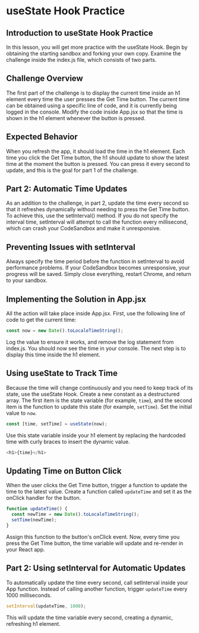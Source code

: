 # useState Hook Practice

## Introduction to useState Hook Practice

In this lesson, you will get more practice with the useState Hook. Begin by obtaining the starting sandbox and forking your own copy. Examine the challenge inside the index.js file, which consists of two parts.

## Challenge Overview

The first part of the challenge is to display the current time inside an h1 element every time the user presses the Get Time button. The current time can be obtained using a specific line of code, and it is currently being logged in the console. Modify the code inside App.jsx so that the time is shown in the h1 element whenever the button is pressed.

## Expected Behavior

When you refresh the app, it should load the time in the h1 element. Each time you click the Get Time button, the h1 should update to show the latest time at the moment the button is pressed. You can press it every second to update, and this is the goal for part 1 of the challenge.

## Part 2: Automatic Time Updates

As an addition to the challenge, in part 2, update the time every second so that it refreshes dynamically without needing to press the Get Time button. To achieve this, use the setInterval() method. If you do not specify the interval time, setInterval will attempt to call the function every millisecond, which can crash your CodeSandbox and make it unresponsive.

## Preventing Issues with setInterval

Always specify the time period before the function in setInterval to avoid performance problems. If your CodeSandbox becomes unresponsive, your progress will be saved. Simply close everything, restart Chrome, and return to your sandbox.

## Implementing the Solution in App.jsx

All the action will take place inside App.jsx. First, use the following line of code to get the current time:

```js
const now = new Date().toLocaleTimeString();
```

Log the value to ensure it works, and remove the log statement from index.js. You should now see the time in your console. The next step is to display this time inside the h1 element.

## Using useState to Track Time

Because the time will change continuously and you need to keep track of its state, use the useState Hook. Create a new constant as a destructured array. The first item is the state variable (for example, `time`), and the second item is the function to update this state (for example, `setTime`). Set the initial value to `now`.

```js
const [time, setTime] = useState(now);
```

Use this state variable inside your h1 element by replacing the hardcoded time with curly braces to insert the dynamic value.

```js
<h1>{time}</h1>
```

## Updating Time on Button Click

When the user clicks the Get Time button, trigger a function to update the time to the latest value. Create a function called `updateTime` and set it as the onClick handler for the button.

```js
function updateTime() {
  const newTime = new Date().toLocaleTimeString();
  setTime(newTime);
}
```

Assign this function to the button's onClick event. Now, every time you press the Get Time button, the time variable will update and re-render in your React app.

## Part 2: Using setInterval for Automatic Updates

To automatically update the time every second, call setInterval inside your App function. Instead of calling another function, trigger `updateTime` every 1000 milliseconds.

```js
setInterval(updateTime, 1000);
```

This will update the time variable every second, creating a dynamic, refreshing h1 element.
